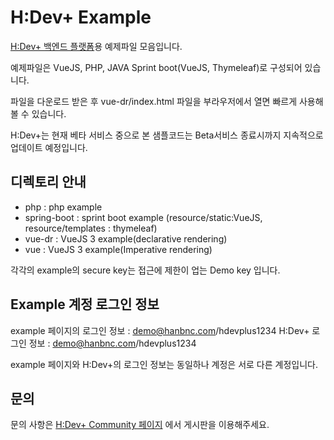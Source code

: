 # H:Dev+ Example
[H:Dev+ 백엔드 플랫폼](https://dev.hanbnc.com/)용 예제파일 모음입니다.

예제파일은 VueJS, PHP, JAVA Sprint boot(VueJS, Thymeleaf)로 구성되어 있습니다.

파일을 다운로드 받은 후 vue-dr/index.html 파일을 부라우저에서 열면 빠르게 사용해볼 수 있습니다.

H:Dev+는 현재 베타 서비스 중으로 본 샘플코드는 Beta서비스 종료시까지 지속적으로 업데이트 예정입니다.

## 디렉토리 안내
- php : php example
- spring-boot : sprint boot example (resource/static:VueJS, resource/templates : thymeleaf)
- vue-dr : VueJS 3 example(declarative rendering)
- vue : VueJS 3 example(Imperative rendering)

각각의 example의 secure key는 접근에 제한이 업는 Demo key 입니다.

## Example 계정 로그인 정보
example 페이지의 로그인 정보 : demo@hanbnc.com/hdevplus1234 
H:Dev+ 로그인 정보 : demo@hanbnc.com/hdevplus1234 

example 페이지와 H:Dev+의 로그인 정보는 동일하나 계정은 서로 다른 계정입니다.

## 문의
문의 사항은 [H:Dev+ Community 페이지](https://dev.hanbnc.com/community/) 에서 게시판을 이용해주세요.

